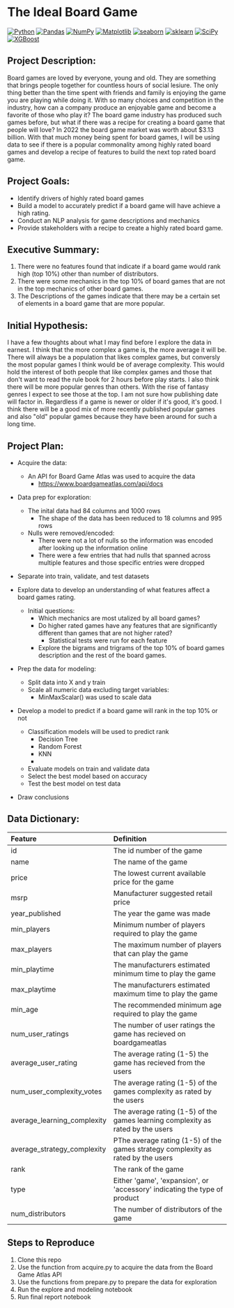 # The Ideal Board Game
<a href="#"><img alt="Python" src="https://img.shields.io/badge/Python-013243.svg?logo=python&logoColor=blue"></a>
<a href="#"><img alt="Pandas" src="https://img.shields.io/badge/Pandas-150458.svg?logo=pandas&logoColor=white"></a>
<a href="#"><img alt="NumPy" src="https://img.shields.io/badge/Numpy-2a4d69.svg?logo=numpy&logoColor=grey"></a>
<a href="#"><img alt="Matplotlib" src="https://img.shields.io/badge/Matplotlib-8DF9C1.svg?logo=matplotlib&logoColor=blue"></a>
<a href="#"><img alt="seaborn" src="https://img.shields.io/badge/seaborn-65A9A8.svg?logo=pandas&logoColor=white"></a>
<a href="#"><img alt="sklearn" src="https://img.shields.io/badge/sklearn-4b86b4.svg?logo=scikitlearn&logoColor=grey"></a>
<a href="#"><img alt="SciPy" src="https://img.shields.io/badge/SciPy-1560bd.svg?logo=scipy&logoColor=blue"></a>
<a href="#"><img alt="XGBoost" src="https://img.shields.io/badge/XGBoost-1560bd.svg?logo=xgboost&logoColor=blue"></a>


## Project Description:
Board games are loved by everyone, young and old. They are something that brings people together for countless hours of social lesiure. The only thing better than the time spent with friends and family is enjoying the game you are playing while doing it. With so many choices and competition in the industry, how can a company produce an enjoyable game and become a favorite of those who play it? The board game industry has produced such games before, but what if there was a recipe for creating a board game that people will love? In 2022 the board game market was worth about $3.13 billion. With that much money being spent for board games, I will be using data to see if there is a popular commonality among highly rated board games and develop a recipe of features to build the next top rated board game.

## Project Goals:
* Identify drivers of highly rated board games
* Build a model to accurately predict if a board game will have achieve a high rating.
* Conduct an NLP analysis for game descriptions and mechanics
* Provide stakeholders with a recipe to create a highly rated board game.


## Executive Summary:
1. There were no features found that indicate if a board game would rank high (top 10%) other than number of distributors.
2. There were some mechanics in the top 10% of board games that are not in the top mechanics of other board games.
3. The Descriptions of the games indicate that there may be a certain set of elements in a board game that are more popular.


## Initial Hypothesis:
I have a few thoughts about what I may find before I explore the data in earnest. I think that the more complex a game is, the more average it will be. There will always be a population that likes complex games, but conversly the most popular games I think would be of average complexity. This would hold the interest of both people that like complex games and those that don't want to read the rule book for 2 hours before play starts. I also think there will be more popular genres than others. With the rise of fantasy genres I expect to see those at the top. I am not sure how publishing date will factor in. Regardless if a game is newer or older if it's good, it's good. I think there will be a good mix of more recently published popular games and also "old" popular games because they have been around for such a long time.

## Project Plan:

* Acquire the data:
  * An API for Board Game Atlas was used to acquire the data
      * https://www.boardgameatlas.com/api/docs

* Data prep for exploration:
    * The inital data had 84 columns and 1000 rows
        * The shape of the data has been reduced to 18 columns and 995 rows
    * Nulls were removed/encoded:
        * There were not a lot of nulls so the information was encoded after looking up the information online
        * There were a few entries that had nulls that spanned across multiple features and those specific entries were dropped
        
* Separate into train, validate, and test datasets
 
* Explore data to develop an understanding of what features affect a board games rating.
   * Initial questions:
       * Which mechanics are most utalized by all board games?
       * Do higher rated games have any features that are significantly different than games that are not higher rated?
           * Statistical tests were run for each feature
       * Explore the bigrams and trigrams of the top 10% of board games description and the rest of the board games.
       
* Prep the data for modeling:
    * Split data into X and y train
    * Scale all numeric data excluding target variables:
        * MinMaxScalar() was used to scale data
      
* Develop a model to predict if a board game will rank in the top 10% or not
   * Classification models will be used to predict rank
       * Decision Tree
       * Random Forest
       * KNN
       * 
   * Evaluate models on train and validate data
   * Select the best model based on accuracy
   * Test the best model on test data
 
* Draw conclusions

## Data Dictionary:


| Feature | Definition |
|:--------|:-----------|
|id| The id number of the game|
|name| The name of the game|
|price| The lowest current available price for the game|
|msrp| Manufacturer suggested retail price|
|year_published| The year the game was made|
|min_players| Minimum number of players required to play the game|
|max_players| The maximum number of players that can play the game|
|min_playtime| The manufacturers estimated minimum time to play the game|
|max_playtime| The manufacturers estimated maximum time to play the game|
|min_age| The recommended minimum age required to play the game|
|num_user_ratings| The number of user ratings the game has recieved on boardgameatlas|
|average_user_rating| The average rating (1-5) the game has recieved from the users|
|num_user_complexity_votes| The average rating (1-5) of the games complexity as rated by the users|
|average_learning_complexity| The average rating (1-5) of the games learning complexity as rated by the users|
|average_strategy_complexity| PThe average rating (1-5) of the games strategy complexity as rated by the users|
|rank| The rank of the game|
|type| Either 'game', 'expansion', or 'accessory' indicating the type of product|
|num_distributors| The number of distributors of the game|



## Steps to Reproduce
1. Clone this repo
2. Use the function from acquire.py to acquire the data from the Board Game Atlas API 
3. Use the functions from prepare.py to prepare the data for exploration
4. Run the explore and modeling notebook
5. Run final report notebook
